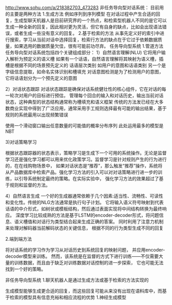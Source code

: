 http://www.sohu.com/a/218382703_473283
非任务导向型对话系统：
目前用的主要是两种方法
1.生成方法 例如序列到序列模型
在对话过程中产生合适的回复，生成型聊天机器人是目前研究界的一个热点，和检索型机器人不同的是它可以生成一种全新的回复，因此相对更为灵活，但它有自身的缺点，比如会出现语法错误，或者生成一些没有意义的回复。
2.基于检索的方法
从事先定义好的索引中进行搜索，学习从当前对话中选择回复，检索行方法的缺点在于它过于依赖数据质量，如果选用的数据质量欠佳，很有可能前功尽弃。
任务导向型系统
1.管道方法
任务导向型对话系统包括四个关键组成部分：
1）自然语言理解(NLU) 它将用户输入解析为预定义的语义槽
如果有一个话语，自然语言理解将其映射为语义槽，插槽是根据不同的场景预先定义的
话语层次类别 如用户的意图和话语类别 
另一个是字级信息提取，如命名实体识别和槽填充
对话意图检测是为了检测用户的意图，它将话语划分为一个预先定义的意图

2）对话状态跟踪 对话状态跟踪是确保对话系统健壮性的核心组件，它在对话的每一轮次对用户的目标进行预估，
管理每个回合的输入和对话历史，输出当前对话状态，这种典型的状态结构通常称为槽填充和语义框架
传统的方法发已经在大多数商业实现中得到了广泛应用，通常采用手工规则选择最有可能的输出结果，基于规则的系统最用以出现频繁错误


使用一个滑动窗口输出任意数量的可能值的概率分布序列
此处运用最多的模型是NBT

3)对话策略学习

根据状态跟踪器的状态表示，策略学习是生成下一个可用的系统操作。无论是监督学习还是强化学习都可以用来优化政策学习。监督学习是针对规则产生的行为进行的，在在线购物场景中，
如果对话状态是“推荐”，那么触发“推荐”操作，系统将从产品数据库中检索产品。强化学习方法的引入可以对对话策略进行进一步的训练，以引导系统制定最终的策略。在实际实验中，
强化学习方法的效果超过了基于规则和监督的方法。

4）自然语言生成 
一个好的生成器通常依赖于几个因素:适当性、流畅性、可读性和变化性。传统的NLG方法通常是执行句子计划。
它将输入语义符号映射到代表话语的中介形式，如树状或模板结构，然后通过表面实现将中间结构转换为最终响应。
深度学习比较成熟的方法是基于LSTM的encoder-decoder形式，将问题信息、语义槽值和对话行为类型结合起来生成正确的答案。
同时利用了注意力机制来处理对解码器当前解码状态的关键信息，
根据不同的行为类型生成不同的回复

2.端到端方法

将对话系统的学习作为学习从对话历史到系统回复的映射问题，
并应用encoder-decoder模型来训练。
然而，该系统是在监督的方式下进行训练——不仅需要大量的训练数据，而且由于缺乏对训练数据对话控制的进一步探索，
它也可能无法找到一个好的策略。

非任务导向型系统
 1.聊天机器人是通过生成方法或基于检索的方法实现的
 
 生成模型能够生成更合适的回复，而这些回复可能从来没有出现在语料库中，而基于检索的模型具有信息充裕和相应流程的优势
 1.神经生成模型
 